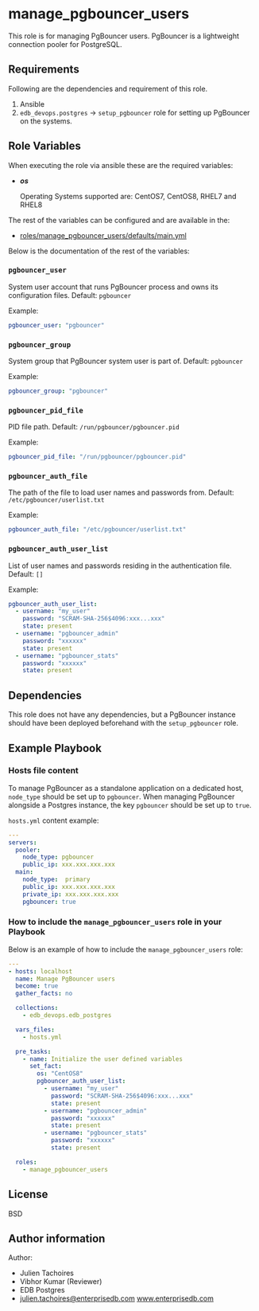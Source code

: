 # manage_pgbouncer_users

This role is for managing PgBouncer users.
PgBouncer is a lightweight connection pooler for PostgreSQL.

## Requirements

Following are the dependencies and requirement of this role.
  1. Ansible
  2. `edb_devops.postgres` -> `setup_pgbouncer` role for setting up PgBouncer
     on the systems.

## Role Variables

When executing the role via ansible these are the required variables:

  * ***os***

    Operating Systems supported are: CentOS7, CentOS8, RHEL7 and RHEL8

The rest of the variables can be configured and are available in the:

  * [roles/manage_pgbouncer_users/defaults/main.yml](./defaults/main.yml)

Below is the documentation of the rest of the variables:

### `pgbouncer_user`

System user account that runs PgBouncer process and owns its configuration
files. Default: `pgbouncer`

Example:
```yaml
pgbouncer_user: "pgbouncer"
```

### `pgbouncer_group`

System group that PgBouncer system user is part of. Default: `pgbouncer`

Example:
```yaml
pgbouncer_group: "pgbouncer"
```

### `pgbouncer_pid_file`

PID file path. Default: `/run/pgbouncer/pgbouncer.pid`

Example:
```yaml
pgbouncer_pid_file: "/run/pgbouncer/pgbouncer.pid"
```

### `pgbouncer_auth_file`

The path of the file to load user names and passwords from.
Default: `/etc/pgbouncer/userlist.txt`

Example:
```yaml
pgbouncer_auth_file: "/etc/pgbouncer/userlist.txt"
```

### `pgbouncer_auth_user_list`

List of user names and passwords residing in the authentication file.
Default: `[]`

Example:
```yaml
pgbouncer_auth_user_list:
  - username: "my_user"
    password: "SCRAM-SHA-256$4096:xxx...xxx"
    state: present
  - username: "pgbouncer_admin"
    password: "xxxxxx"
    state: present
  - username: "pgbouncer_stats"
    password: "xxxxxx"
    state: present
```

## Dependencies

This role does not have any dependencies, but a PgBouncer instance should have
been deployed beforehand with the `setup_pgbouncer` role.

## Example Playbook

### Hosts file content

To manage PgBouncer as a standalone application on a dedicated host,
`node_type` should be set up to `pgbouncer`. When managing PgBouncer alongside
a Postgres instance, the key `pgbouncer` should be set up to `true`.

`hosts.yml` content example:
```yaml
---
servers:
  pooler:
    node_type: pgbouncer
    public_ip: xxx.xxx.xxx.xxx
  main:
    node_type:  primary
    public_ip: xxx.xxx.xxx.xxx
    private_ip: xxx.xxx.xxx.xxx
    pgbouncer: true
```

### How to include the `manage_pgbouncer_users` role in your Playbook

Below is an example of how to include the `manage_pgbouncer_users` role:
```yaml
---
- hosts: localhost
  name: Manage PgBouncer users
  become: true
  gather_facts: no

  collections:
    - edb_devops.edb_postgres

  vars_files:
    - hosts.yml

  pre_tasks:
    - name: Initialize the user defined variables
      set_fact:
        os: "CentOS8"
        pgbouncer_auth_user_list:
          - username: "my_user"
            password: "SCRAM-SHA-256$4096:xxx...xxx"
            state: present
          - username: "pgbouncer_admin"
            password: "xxxxxx"
            state: present
          - username: "pgbouncer_stats"
            password: "xxxxxx"
            state: present

  roles:
    - manage_pgbouncer_users
```

## License

BSD

## Author information

Author:

  * Julien Tachoires
  * Vibhor Kumar (Reviewer)
  * EDB Postgres
  * julien.tachoires@enterprisedb.com www.enterprisedb.com
